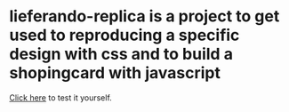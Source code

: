 # lieferando-replica is a project to get used to reproducing a specific design with css and to build a shopingcard with javascript

[Click here](https://danielrolfs.github.io/lieferando-replica/) to test it yourself.
